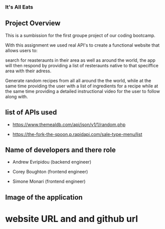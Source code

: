 ### It's All Eats

## Project Overview
This is a sumbission for the first groupe project of our coding bootcamp.

With this assignment we used real API's to create a functional website that allows users to:

search for reasteraunts in their area as well as around the world, the app will then respond by providing a list of resteraunts native to that speciffice area with their adress.

Generate random recipes from all all around the the world, while at the same time providing the user with a list of ingredients for a recipe while at the same time providing a detailed instructional video for the user to follow along with.

## list of APIs used

- https://www.themealdb.com/api/json/v1/1/random.php

- https://the-fork-the-spoon.p.rapidapi.com/sale-type-menu/list


## Name of developers and there role

- Andrew Evripidou (backend engineer)

- Corey Boughton (frontend engineer)

- Simone Monari (frontend engineer)


## Image of the application


# website URL and and github url

